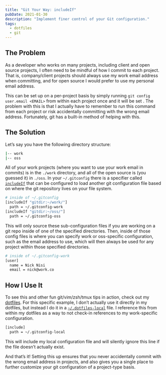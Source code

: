 ```yaml
---
title: "Git Your Way: includeIf"
pubDate: 2021-01-30
description: "Implement finer control of your Git configuration."
tags:
  - dotfiles
  - git
---
```


## The Problem

As a developer who works on many projects, including client and open source projects, I often need to be mindful of how I commit to each project. That is, company/client projects should always use my work email address when committing, and for open source I would prefer to use my personal email address. 

This can be set up on a per-project basis by simply running `git config user.email <EMAIL>` from within each project once and it will be set . The problem with this is that I actually have to remember to run this command from each project or risk accidentally committing with the wrong email address. Fortunately, git has a built-in method of helping with this. 

## The Solution

Let’s say you have the following directory structure:

```bash
|-- work
|-- oss
```

All of your work projects (where you want to use your work email in commits) is in the `./work` directory, and all of the open source is (you guessed it) in `./oss`. In your `~/.gitconfig` there is a specifier called [`includeIf`](https://git-scm.com/docs/git-config/2.15.4#_includes) that can be configured to load another git configuration file based on where the git repository lives on your file system.

```bash
# inside of ~/.gitconfig
[includeIf "gitdir:~/work/"]
  path = ~/.gitconfig-work
[includeIf "gitdir:~/oss/"]
  path = ~/.gitconfig-oss
```

This will only source these sub-configuration files if you are working on a git repo inside of one of the specified directories. Then, inside of those config files is where you can specify work or oss-specific configuration, such as the email address to use, which will then always be used for any project within those specified directories.

```bash
# inside of ~/.gitconfig-work
[user]
  name = Nick Nisi
  email = nick@work.co
```

## How I Use It

To see this and other fun git/vim/zsh/tmux tips in action, check out my [dotfiles](https://github.com/nicknisi/dotfiles). For this specific example, I don’t actually use it directly in my dotfiles, but instead I do it in a [`~/.dotfiles-local`](https://github.com/nicknisi/dotfiles/blob/d9a4bb96139168f9f5813064445873b5fba221a7/git/gitconfig.symlink#L4-L7) file. I reference this from within my dotfiles as a way to not check-in references to my work-specific configuration.

```bash
[include]
  path = ~/.gitconfig-local
```

This will include my local configuration file and will silently ignore this line if the file doesn’t actually exist.

And that’s it! Setting this up ensures that you never accidentally commit with the wrong email address in projects, and also gives you a single place to further customize your git configuration of a project-type basis.
